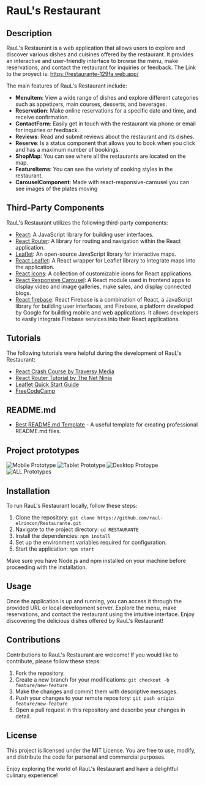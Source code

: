 # RauL's Restaurant

## Description

RauL's Restaurant is a web application that allows users to explore and discover various dishes and cuisines offered by the restaurant. It provides an interactive and user-friendly interface to browse the menu, make reservations, and contact the restaurant for inquiries or feedback.
The Link to the proyect is: https://restaurante-129fa.web.app/

The main features of RauL's Restaurant include:

- **MenuItem**: View a wide range of dishes and explore different categories such as appetizers, main courses, desserts, and beverages.
- **Reservation**: Make online reservations for a specific date and time, and receive confirmation.
- **ContactForm**: Easily get in touch with the restaurant via phone or email for inquiries or feedback.
- **Reviews**: Read and submit reviews about the restaurant and its dishes.
- **Reserve**: Is a status component that allows you to book when you click and has a maximum number of bookings. 
- **ShopMap**: You can see where all the restaurants are located on the map.
- **FeatureItems**: You can see the variety of cooking styles in the restaurant.
- **CarouselComponent**: Made with react-responsive-carousel you can see images of the plates moving

## Third-Party Components

RauL's Restaurant utilizes the following third-party components:

- [React](https://reactjs.org): A JavaScript library for building user interfaces.
- [React Router](https://reactrouter.com): A library for routing and navigation within the React application.
- [Leaflet](https://leafletjs.com): An open-source JavaScript library for interactive maps.
- [React Leaflet](https://react-leaflet.js.org): A React wrapper for Leaflet library to integrate maps into the application.
- [React Icons](https://react-icons.github.io/react-icons/): A collection of customizable icons for React applications.
- [React Responsive Carousel](https://www.npmjs.com/package/react-responsive-carousel): A React module used in frontend apps to display video and image galleries, make sales, and display connected blogs.
- [React firebase](https://firebase.google.com/?gad=1&gclid=Cj0KCQjwpPKiBhDvARIsACn-gzCtI42MrJYNOoBhLIT7t9UVuX_7grq5eWrCHYMbuReNpJJiCrcyE-4aAgvvEALw_wcB&gclsrc=aw.ds&hl=es-419): React Firebase is a combination of React, a JavaScript library for building user interfaces, and Firebase, a platform developed by Google for building mobile and web applications. It allows developers to easily integrate Firebase services into their React applications.
## Tutorials

The following tutorials were helpful during the development of RauL's Restaurant:

- [React Crash Course by Traversy Media](https://www.youtube.com/watch?v=w7ejDZ8SWv8)
- [React Router Tutorial by The Net Ninja](https://www.youtube.com/watch?v=Law7wfdg_ls)
- [Leaflet Quick Start Guide](https://leafletjs.com/examples/quick-start/)
- [FreeCodeCamp](https://www.youtube.com/watch?v=6Jfk8ic3KVk&t=25923s)

## README.md

- [Best README.md Template](https://github.com/othneildrew/Best-README-Template) - A useful template for creating professional README.md files.

## Project prototypes 

![Mobile Prototype](src/images/Prototipo-movil.png)
![Tablet Prototype](src/images/Prototipo-tablet.png)
![Desktop Protoype](src/images/Prototipo-desktop.png)
![ALL Prototypes](src/images/Todos-prototipos.png)


## Installation

To run RauL's Restaurant locally, follow these steps:

1. Clone the repository: `git clone https://github.com/raul-elrincon/Restaurante.git`
2. Navigate to the project directory: `cd RESTAURANTE`
3. Install the dependencies: `npm install`
4. Set up the environment variables required for configuration.
5. Start the application: `npm start`

Make sure you have Node.js and npm installed on your machine before proceeding with the installation.

## Usage

Once the application is up and running, you can access it through the provided URL or local development server. Explore the menu, make reservations, and contact the restaurant using the intuitive interface. Enjoy discovering the delicious dishes offered by RauL's Restaurant!

## Contributions

Contributions to RauL's Restaurant are welcome! If you would like to contribute, please follow these steps:

1. Fork the repository.
2. Create a new branch for your modifications: `git checkout -b feature/new-feature`
3. Make the changes and commit them with descriptive messages.
4. Push your changes to your remote repository: `git push origin feature/new-feature`
5. Open a pull request in this repository and describe your changes in detail.

## License

This project is licensed under the MIT License. You are free to use, modify, and distribute the code for personal and commercial purposes.

Enjoy exploring the world of RauL's Restaurant and have a delightful culinary experience!
